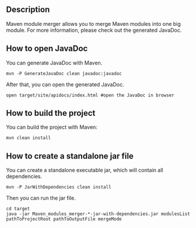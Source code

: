 ## Description

Maven module merger allows you to merge Maven modules into one big module.
For more information, please check out the generated JavaDoc.

## How to open JavaDoc

You can generate JavaDoc with Maven.

```shell
mvn -P GenerateJavaDoc clean javadoc:javadoc
```

After that, you can open the generated JavaDoc.

```shell
open target/site/apidocs/index.html #open the JavaDoc in browser
```

## How to build the project

You can build the project with Maven:
```shell
mvn clean install
```

## How to create a standalone jar file

You can create a standalone executable jar, which will contain all dependencies.
```shell
mvn -P JarWithDependencies clean install
```
Then you can run the jar file.
```shell
cd target
java -jar Maven_modules_merger-*-jar-with-dependencies.jar modulesList pathToProjectRoot pathToOutputFile mergeMode 
```
